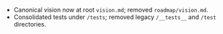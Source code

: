- Canonical vision now at root `vision.md`; removed `roadmap/vision.md`.
- Consolidated tests under `/tests`; removed legacy `/__tests__` and `/test` directories.
